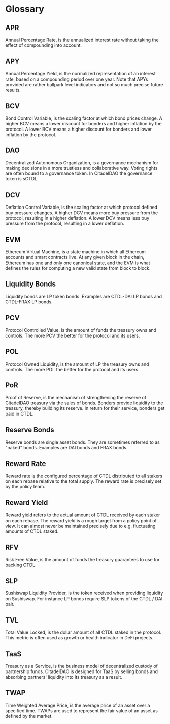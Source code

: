 # Glossary

## APR

Annual Percentage Rate, is the annualized interest rate without taking the effect of compounding into account.

## APY

Annual Percentage Yield, is the normalized representation of an interest rate, based on a compounding period over one year. Note that APYs provided are rather ballpark level indicators and not so much precise future results.

## BCV

Bond Control Variable, is the scaling factor at which bond prices change. A higher BCV means a lower discount for bonders and higher inflation by the protocol. A lower BCV means a higher discount for bonders and lower inflation by the protocol.

## DAO

Decentralized Autonomous Organization, is a governance mechanism for making decisions in a more trustless and collaborative way. Voting rights are often bound to a governance token. In CitadelDAO the governance token is sCTDL.

## DCV

Deflation Control Variable, is the scaling factor at which protocol defined buy pressure changes. A higher DCV means more buy pressure from the protocol, resulting in a higher deflation. A lower DCV means less buy pressure from the protocol, resulting in a lower deflation.

## EVM

Ethereum Virtual Machine, is a state machine in which all Ethereum accounts and smart contracts live. At any given block in the chain, Ethereum has one and only one canonical state, and the EVM is what defines the rules for computing a new valid state from block to block.

## Liquidity Bonds

Liquidity bonds are LP token bonds. Examples are CTDL-DAI LP bonds and CTDL-FRAX LP bonds.

## PCV

Protocol Controlled Value, is the amount of funds the treasury owns and controls. The more PCV the better for the protocol and its users.

## POL

Protocol Owned Liquidity, is the amount of LP the treasury owns and controls. The more POL the better for the protocol and its users.

## PoR

Proof of Reserve, is the mechanism of strengthening the reserve of CitadelDAO treasury via the sales of bonds. Bonders provide liquidity to the treasury, thereby building its reserve. In return for their service, bonders get paid in CTDL.

## Reserve Bonds

Reserve bonds are single asset bonds. They are sometimes referred to as "naked" bonds. Examples are DAI bonds and FRAX bonds.

## Reward Rate

Reward rate is the configured percentage of CTDL distributed to all stakers on each rebase relative to the total supply. The reward rate is precisely set by the policy team.

## Reward Yield

Reward yield refers to the actual amount of CTDL received by each staker on each rebase. The reward yield is a rough target from a policy point of view. It can almost never be maintained precisely due to e.g. fluctuating amounts of CTDL staked.

## RFV

Risk Free Value, is the amount of funds the treasury guarantees to use for backing CTDL.

## SLP

Sushiswap Liquidity Provider, is the token received when providing liquidity on Sushiswap. For instance LP bonds require SLP tokens of the CTDL / DAI pair.

## TVL

Total Value Locked, is the dollar amount of all CTDL staked in the protocol. This metric is often used as growth or health indicator in DeFi projects.

## TaaS

Treasury as a Service, is the business model of decentralized custody of partnership funds. CitadelDAO is designed for TaaS by selling bonds and absorbing partners' liquidity into its treasury as a result.

## TWAP

Time Weighted Average Price, is the average price of an asset over a specified time. TWAPs are used to represent the fair value of an asset as defined by the market.

